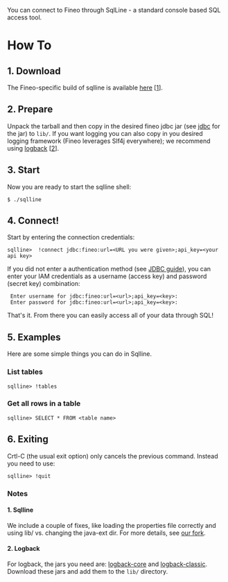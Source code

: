 You can connect to Fineo through SqlLine - a standard console based SQL access tool.

# How To

## 1. Download

The Fineo-specific build of sqlline is available [here] [[1](#1-sqlline)].

## 2. Prepare

Unpack the tarball and then copy in the desired fineo jdbc jar (see [jdbc](/Jdbc) for the jar) to
 `lib/`. If you want logging you can also copy in you desired logging framework (Fineo leverages 
 Slf4j everywhere); we recommend using [logback](http://logback.qos.ch/) [[2](#2-logback)].
 
 
## 3. Start
 
Now you are ready to start the sqlline shell:

```
$ ./sqlline
```

## 4. Connect!

Start by entering the connection credentials:
```
sqlline>  !connect jdbc:fineo:url=<URL you were given>;api_key=<your api key>
```

If you did not enter a authentication method (see [JDBC guide](/Jdbc)), you can enter your IAM
 credentials as a username (access key) and password (secret key) combination:

```
 Enter username for jdbc:fineo:url=<url>;api_key=<key>:
 Enter password for jdbc:fineo:url=<url>;api_key=<key>:
```

That's it. From there you can easily access all of your data through SQL!

## 5. Examples

Here are some simple things you can do in Sqlline.

### List tables

```
sqlline> !tables
```

### Get all rows in a table

```
sqlline> SELECT * FROM <table name>
```

## 6. Exiting

Crtl-C (the usual exit option) only cancels the previous command. Instead you need to use:

```
sqlline> !quit
```

### Notes

#### 1. Sqlline
We include a couple of fixes, like loading the properties file correctly and using lib/ vs. 
changing the java-ext dir. For more details, see [our fork](https://github.com/fineo-io/sqlline).

#### 2. Logback
For logback, the jars you need are: [logback-core] and [logback-classic]. Download these jars and add them to the `lib/` directory. 

[here]: http://maven.fineo.io/release/sqlline/sqlline/1.1.10-fineo-1.1/sqlline-1.1.10-fineo-1.1.tar.gz
[logback-core]: http://central.maven.org/maven2/ch/qos/logback/logback-core/1.1.7/logback-core-1.1.7.jar
[logback-classic]: http://central.maven.org/maven2/ch/qos/logback/logback-classic/1.1.7/logback-classic-1.1.7.jar
